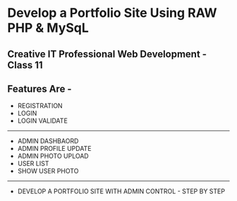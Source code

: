 # Develop a Portfolio Site Using RAW PHP & MySqL 

## Creative IT Professional Web Development - Class 11 


## Features Are - 

* REGISTRATION
* LOGIN
* LOGIN VALIDATE

-------------------

* ADMIN DASHBAORD
* ADMIN PROFILE UPDATE
* ADMIN PHOTO UPLOAD
* USER LIST
* SHOW USER PHOTO

-------------------

* DEVELOP A PORTFOLIO SITE WITH ADMIN CONTROL - STEP BY STEP 

